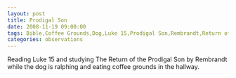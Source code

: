 ```yaml
---
layout: post
title: Prodigal Son
date: 2008-11-19 09:00:00
tags: Bible,Coffee Grounds,Dog,Luke 15,Prodigal Son,Rembrandt,Return of the Prodigal Son
categories: observations
---
```


Reading Luke 15 and studying The Return of the Prodigal Son by Rembrandt while
the dog is ralphing and eating coffee grounds in the hallway.





